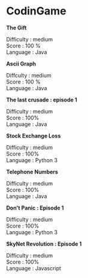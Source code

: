 # CodinGame

**The Gift**

Difficulty : medium</br>
Score : 100 %</br>
Language : Java</br>

**Ascii Graph**

Diffculty : medium</br>
Score : 100 %</br>
Language : Java</br>


**The last crusade : episode 1**

Difficulty : medium</br>
Score : 100%</br>
Language : Java</br>

**Stock Exchange Loss**

Difficulty : medium</br>
Score : 100%</br>
Language : Python 3</br>

**Telephone Numbers**

Difficulty : medium</br>
Score : 100%</br>
Language : Java</br>

**Don't Panic : Episode 1**

Difficulty : medium</br>
Score : 100%</br>
Language : Python 3</br>

**SkyNet Revolution : Episode 1**

Difficulty : medium</br>
Score : 100%</br>
Language : Javascript</br>